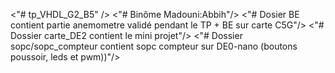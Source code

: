 <"# tp_VHDL_G2_B5" />
<"# Binôme Madouni:Abbih"/>
<"# Dosier BE contient partie anemometre validé pendant le TP + BE sur carte C5G"/>
<"# Dossier carte_DE2 contient le mini projet"/>
<"# Dossier sopc/sopc_compteur contient sopc compteur sur DE0-nano (boutons poussoir, leds et pwm))"/>
